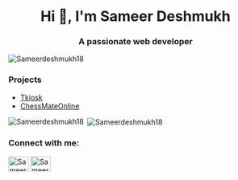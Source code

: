 <h1 align="center">Hi 👋, I'm Sameer Deshmukh</h1>
<h3 align="center">A passionate web developer</h3>

<p align="left"> <img src="https://komarev.com/ghpvc/?username=Sameerdeshmukh18&label=Profile%20views&color=0e75b6&style=flat" alt="Sameerdeshmukh18" /> </p>


### Projects
<!-- BLOG-POST-LIST:START -->
- [Tkiosk](https://tkiosk.live)
- [ChessMateOnline](https://chess-mate-online.vercel.app/)
<!-- BLOG-POST-LIST:END -->
<p><img align="left" src="https://github-readme-stats.vercel.app/api/top-langs?username=Sameerdeshmukh18&show_icons=true&locale=en&layout=compact" alt="Sameerdeshmukh18" /></p>
<p>&nbsp;<img align="center" src="https://github-readme-stats.vercel.app/api?username=Sameerdeshmukh18&show_icons=true&locale=en" alt="Sameerdeshmukh18" /></p>
<!-- Connect-with-me:START -->
<h3 align="left">Connect with me:</h3>
<p align="left">
    <a href="https://x.com/Sameerd18" target="blank"><img align="center" src="https://raw.githubusercontent.com/rahuldkjain/github-profile-readme-generator/master/src/images/icons/Social/twitter.svg" alt="Sameerdeshmukh18" height="30" width="40" /></a>
    <a href="https://www.linkedin.com/in/sameer-deshmukh-79505817a/" target="blank"><img align="center" src="https://raw.githubusercontent.com/rahuldkjain/github-profile-readme-generator/master/src/images/icons/Social/linked-in-alt.svg" alt="Sameerdeshmukh18" height="30" width="40" /></a>
</p>
<!-- Connect-with-me:END -->


<!---
Sameerdeshmukh18/Sameerdeshmukh18 is a ✨ special ✨ repository because its `README.md` (this file) appears on your GitHub profile.
You can click the Preview link to take a look at your changes.
--->

